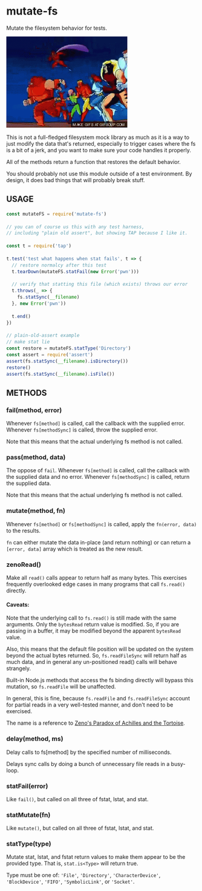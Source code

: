 # mutate-fs

Mutate the filesystem behavior for tests.

![X-Men](xmen.gif "mutants")

This is not a full-fledged filesystem mock library as much as it is a
way to just modify the data that's returned, especially to trigger
cases where the fs is a bit of a jerk, and you want to make sure your
code handles it properly.

All of the methods return a function that restores the default
behavior.

You should probably not use this module outside of a test environment.
By design, it does bad things that will probably break stuff.

## USAGE

```js
const mutateFS = require('mutate-fs')

// you can of course us this with any test harness,
// including "plain old assert", but showing TAP because I like it.

const t = require('tap')

t.test('test what happens when stat fails', t => {
  // restore normalcy after this test
  t.tearDown(mutateFS.statFail(new Error('pwn')))

  // verify that statting this file (which exists) throws our error
  t.throws(_ => {
    fs.statSync(__filename)
  }, new Error('pwn'))

  t.end()
})

// plain-old-assert example
// make stat lie
const restore = mutateFS.statType('Directory')
const assert = require('assert')
assert(fs.statSync(__filename).isDirectory())
restore()
assert(fs.statSync(__filename).isFile())
```

## METHODS

### fail(method, error)

Whenever `fs[method]` is called, call the callback with the supplied
error.  Whenever `fs[methodSync]` is called, throw the supplied error.

Note that this means that the actual underlying fs method is not called.

### pass(method, data)

The oppose of `fail`.  Whenever `fs[method]` is called, call the
callback with the supplied data and no error.  Whenever
`fs[methodSync]` is called, return the supplied data.

Note that this means that the actual underlying fs method is not called.

### mutate(method, fn)

Whenever `fs[method]` or `fs[methodSync]` is called, apply the
`fn(error, data)` to the results.

`fn` can either mutate the data in-place (and return nothing) or can
return a `[error, data]` array which is treated as the new result.

### zenoRead()

Make all `read()` calls appear to return half as many bytes.  This
exercises frequently overlooked edge cases in many programs that call
`fs.read()` directly.

#### Caveats:

Note that the underlying call to `fs.read()` is still made with the
same arguments.  Only the `bytesRead` return value is modified.  So,
if you are passing in a buffer, it may be modified beyond the apparent
`bytesRead` value.

Also, this means that the default file position will be updated on the
system beyond the actual bytes returned.  So, `fs.readFileSync` will
return half as much data, and in general any un-positioned read()
calls will behave strangely.

Built-in Node.js methods that access the fs binding directly will
bypass this mutation, so `fs.readFile` will be unaffected.

In general, this is fine, because `fs.readFile` and `fs.readFileSync`
account for partial reads in a very well-tested manner, and don't need
to be exercised.

The name is a reference to [Zeno's Paradox of Achilles and the
Tortoise](https://en.wikipedia.org/wiki/Zeno%27s_paradoxes#Achilles_and_the_tortoise).

### delay(method, ms)

Delay calls to fs[method] by the specified number of milliseconds.

Delays sync calls by doing a bunch of unnecessary file reads in a
busy-loop.

### statFail(error)

Like `fail()`, but called on all three of fstat, lstat, and stat.

### statMutate(fn)

Like `mutate()`, but called on all three of fstat, lstat, and stat.

### statType(type)

Mutate stat, lstat, and fstat return values to make them appear to be
the provided type.  That is, `stat.is<Type>` will return true.

Type must be one of: `'File'`, `'Directory'`, `'CharacterDevice'`,
`'BlockDevice'`, `'FIFO'`, `'SymbolicLink'`, or `'Socket'`.
